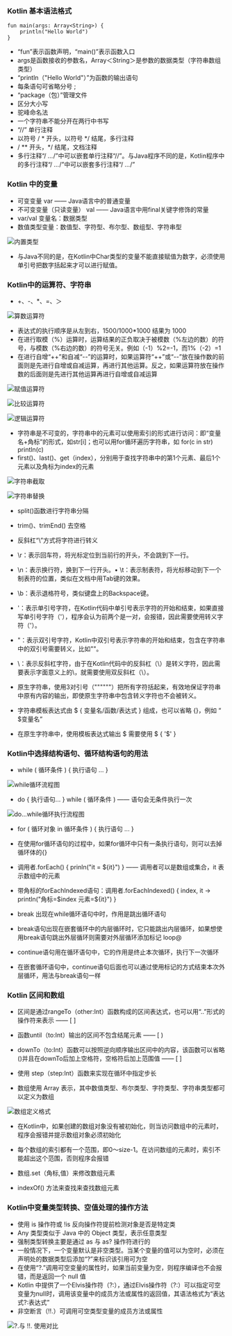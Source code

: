 ### Kotlin 基本语法格式

```
fun main(args: Array<String>) {
    println("Hello World")
}
```

- “fun”表示函数声明，“main()”表示函数入口
- args是函数接收的参数名，Array＜String＞是参数的数据类型（字符串数组类型）
- “println（"Hello World"）”为函数的输出语句
- 每条语句可省略分号 ;
- “package（包）”管理文件
- 区分大小写
- 驼峰命名法
- 一个字符串不能分开在两行中书写
- “//”  单行注释
- 以符号 / * 开头，以符号 */ 结尾，多行注释
- / ** 开头，*/ 结尾，文档注释
- 多行注释“/ *…*/”中可以嵌套单行注释“//”。与Java程序不同的是，Kotlin程序中的多行注释“/ *…*/”中可以嵌套多行注释“/ *…*/”

### Kotlin 中的变量

- 可变变量 var  —— Java语言中的普通变量
- 不可变变量（只读变量） val —— Java语言中用final关键字修饰的常量
- var/val 变量名：数据类型
- 数值类型变量：数值型、字符型、布尔型、数组型、字符串型

![内置类型](images/002/1240-20210209105014047.png)

- 与Java不同的是，在Kotlin中Char类型的变量不能直接赋值为数字，必须使用单引号把数字括起来才可以进行赋值。

### Kotlin中的运算符、字符串

- +、-、*、=、＞

![算数运算符](images/002/1240-20210209105014020.png)

- 表达式的执行顺序是从左到右，1500/1000*1000 结果为 1000
- 在进行取模（%）运算时，运算结果的正负取决于被模数（%左边的数）的符号，与模数（%右边的数）的符号无关。例如（-1）%2=-1，而1%（-2）=1
- 在进行自增“++”和自减“--”的运算时，如果运算符“++”或“--”放在操作数的前面则是先进行自增或自减运算，再进行其他运算。反之，如果运算符放在操作数的后面则是先进行其他运算再进行自增或自减运算

![赋值运算符](images/002/1240-20210209105014003.png)

![比较运算符](images/002/1240-20210209105013964.png)

![逻辑运算符](images/002/1240-20210209105014017.png)

- 字符串是不可变的，字符串中的元素可以使用索引的形式进行访问：即“变量名+角标”的形式，如str[i]；也可以用for循环遍历字符串，如 for(c in str) println(c)
- first()、last()、get（index），分别用于查找字符串中的第1个元素、最后1个元素以及角标为index的元素

![字符串截取](images/002/1240-20210209105014026.png)

![字符串替换](images/002/1240-20210209105014058.png)

- split()函数进行字符串分隔
- trim()、trimEnd() 去空格

- 反斜杠“\”方式将字符进行转义

- \r：表示回车符，将光标定位到当前行的开头，不会跳到下一行。
- \n：表示换行符，换到下一行开头。• \t：表示制表符，将光标移动到下一个制表符的位置，类似在文档中用Tab键的效果。
- \b：表示退格符号，类似键盘上的Backspace键。
- \'：表示单引号字符，在Kotlin代码中单引号表示字符的开始和结束，如果直接写单引号字符（'），程序会认为前两个是一对，会报错，因此需要使用转义字符（\'）。
- \"：表示双引号字符，Kotlin中双引号表示字符串的开始和结束，包含在字符串中的双引号需要转义，比如""。
- \\：表示反斜杠字符，由于在Kotlin代码中的反斜杠（\）是转义字符，因此需要表示字面意义上的\，就需要使用双反斜杠（\\）。

- 原生字符串，使用3对引号（""""""）把所有字符括起来，有效地保证字符串中原有内容的输出，即使原生字符串中包含转义字符也不会被转义。

- 字符串模板表达式由 \$ {  变量名/函数/表达式 } 组成，也可以省略 {}，例如 “ $变量名”
- 在原生字符串中，使用模板表达式输出 \$ 需要使用 \$ { '$' }

### Kotlin中选择结构语句、循环结构语句的用法

- while ( 循环条件 ) { 执行语句 ... }

![while循环流程图](images/002/1240-20210209105014062.png)

- do { 执行语句... } while ( 循环条件 ) —— 语句会无条件执行一次

![do...while循环执行流程图](images/002/1240-20210209105014066.png)

- for ( 循环对象 in 循环条件 ) { 执行语句 ... }
- 在使用for循环语句的过程中，如果for循环中只有一条执行语句，则可以去掉循环体的{}

- 调用者.forEach() { prinln("it = ${it}") } —— 调用者可以是数组或集合，it 表示数组中的元素

- 带角标的forEachIndexed语句：调用者.forEachIndexed() { index, it -> println("角标=\$index 元素=${it}") }

- break 出现在while循环语句中时，作用是跳出循环语句
- break语句出现在嵌套循环中的内层循环时，它只能跳出内层循环，如果想使用break语句跳出外层循环则需要对外层循环添加标记 loop@

- continue语句用在循环语句中，它的作用是终止本次循环，执行下一次循环
- 在嵌套循环语句中，continue语句后面也可以通过使用标记的方式结束本次外层循环，用法与break语句一样

### Kotlin 区间和数组

- 区间是通过rangeTo（other:Int）函数构成的区间表达式，也可以用“..”形式的操作符来表示 —— [ ]
- 函数until（to:Int）输出的区间不包含结尾元素 —— [ )

- downTo（to:Int）函数可以按照逆向顺序输出区间中的内容，该函数可以省略()并且在downTo后加上空格符，空格符后加上范围值 —— [ ]

- 使用 step（step:Int）函数来实现在循环中指定步长

- 数组使用 Array 表示，其中数值类型、布尔类型、字符类型、字符串类型都可以定义为数组

![数组定义格式](images/002/1240-20210209105014042.png)

- 在Kotlin中，如果创建的数组对象没有被初始化，则当访问数组中的元素时，程序会报错并提示数组对象必须初始化
- 每个数组的索引都有一个范围，即0～size-1。在访问数组的元素时，索引不能超出这个范围，否则程序会报错

- 数组.set（角标,值）来修改数组元素
- indexOf() 方法来查找来查找数组元素

### Kotlin中变量类型转换、空值处理的操作方法

- 使用 is 操作符或 !is 反向操作符提前检测对象是否是特定类
- Any 类型类似于 Java 中的 Object 类型，表示任意类型
- 强制类型转换主要是通过 as 与 as? 操作符进行的
- 一般情况下，一个变量默认是非空类型。当某个变量的值可以为空时，必须在声明处的数据类型后添加“?”来标识该引用可为空
- 在使用“?.”调用可空变量的属性时，如果当前变量为空，则程序编译也不会报错，而是返回一个 null 值
- Kotlin 中提供了一个Elvis操作符（?:），通过Elvis操作符（?:）可以指定可空变量为null时，调用该变量中的成员方法或属性的返回值，其语法格式为“表达式?:表达式”
- 非空断言（!!.）可调用可空类型变量的成员方法或属性

![?.与 !!. 使用对比](images/002/1240-20210209105014070.png)

